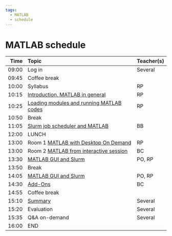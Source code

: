 ```yaml
---
tags:
  - MATLAB
  - schedule
---
```


# MATLAB schedule

| Time  | Topic                                                        | Teacher(s) |
| -----:|:------------------------------------------------------------ |:---------- |
| 09:00 | Log in                                                       | Several    |
| 09:45 | Coffee break                                                 |            |
| 10:00 | Syllabus                                                     | RP         |
| 10:15 | [Introduction, MATLAB in general](./intro-matlab.md)           | RP         |
| 10:25 | [Loading modules and running MATLAB codes](./load_runMatlab.md) | RP        |
| 10:50 | Break                                                        |            |
| 11:05 | [Slurm job scheduler and MATLAB](./slurmMatlab.md)             | BB         |
| 12:00 | LUNCH                                                        |            |
| 13:00 | Room 1 [MATLAB with Desktop On Demand](../common/on-demand.md) | RP         |   
| 13:00 | Room 2 [MATLAB from interactive session](interactive.md) | BC         |   
| 13:30 | [MATLAB GUI and Slurm](./MatlabGUIslurm.md)                    | PO, RP     |
| 13:50 | Break                                                 |            |
| 14:05 | [MATLAB GUI and Slurm](./MatlabGUIslurm.md)                    | PO, RP     |      
| 14:30 | [Add-Ons](./matlab-addons.md)                                  | BC         |
| 14:55 | Coffee break | |
| 15:10 | [Summary](./matlab-summary.md)                                 | Several    |
| 15:20 | Evaluation                                                   | Several    |
| 15:35 | Q&A on-demand                                                | Several    |
| 16:00 | END                                                          |            |
